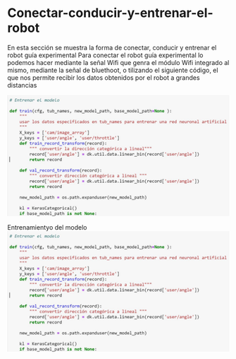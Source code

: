 # Conectar-conducir-y-entrenar-el-robot
En esta sección se muestra la forma de conectar, conducir y entrenar el robot guía experimental
Para conectar el robot guía experimental lo podemos hacer mediante la señal Wifi que genra el módulo Wifi integrado al mismo, mediante la señal de bluethoot, o tilizando el siguiente código, el que nos permite recibir los datos obtenidos por el robot a grandes distancias

![myimage-alt-tag](https://github.com/NorbertoAramayo/archivosnuevos/blob/main/entrenar%20el%20modelo.JPG)

Entrenamientyo del modelo
![myimage-alt-tag](https://github.com/NorbertoAramayo/archivosnuevos/blob/main/entrenar%20el%20modelo.JPG)
